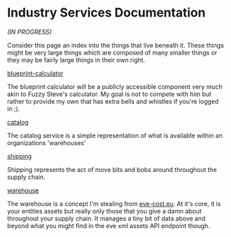 # Industry Services Documentation

_(IN PROGRESS)_

Consider this page an index into the things that live beneath it.  These things might be very large things which are composed of many smaller things or they may be fairly large things in their own right.

[blueprint-calculator](blueprint-calculator/README.me)

The blueprint calculator will be a publicly accessible component very much akin to Fuzzy Steve's calculator.  My goal is not to compete with him but rather to provide my own that has extra bells and whistles if you're logged in ;).

[catalog](catalog/README.md)

The catalog service is a simple representation of what is available within an organizations 'warehouses'

[shipping](shipping/README.md)

Shipping represents the act of move bits and bobs around throughout the supply chain.

[warehouse](warehouse/README.md)

The warehouse is a concept I'm stealing from [eve-cost.eu](http://www.eve-cost.eu).  At it's core, it is your entities assets but really only those that you give a damn about throughout your supply chain.  It manages a tiny bit of data above and beyond what you might find in the eve xml assets API endpoint though.